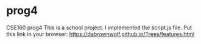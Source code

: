 # prog4
CSE160 prog4
This is a school project. 
I implemented the script.js file.
Put this link in your browser:
https://dabrownwolf.github.io/Trees/features.html
